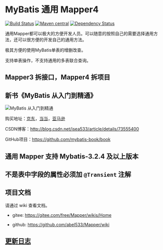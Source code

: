 # MyBatis 通用 Mapper4

[![Build Status](https://travis-ci.org/abel533/Mapper.svg?branch=master)](https://travis-ci.org/abel533/Mapper)
[![Maven central](https://maven-badges.herokuapp.com/maven-central/tk.mybatis/mapper/badge.svg)](https://maven-badges.herokuapp.com/maven-central/tk.mybatis/mapper)
[![Dependency Status](https://www.versioneye.com/user/projects/593212c722f278006540a1d1/badge.svg?style=flat)](https://www.versioneye.com/user/projects/593212c722f278006540a1d1)

通用Mapper都可以极大的方便开发人员。可以随意的按照自己的需要选择通用方法，还可以很方便的开发自己的通用方法。

极其方便的使用MyBatis单表的增删改查。

支持单表操作，不支持通用的多表联合查询。

## Mapper3 拆接口，Mapper4 拆项目

## 新书《MyBatis 从入门到精通》

![MyBatis 从入门到精通](https://github.com/mybatis-book/book/raw/master/book.png)

购买地址：[京东](https://item.jd.com/12103309.html)，[当当](http://product.dangdang.com/25098208.html)，[亚马逊](https://www.amazon.cn/MyBatis从入门到精通-刘增辉/dp/B072RC11DM/ref=sr_1_18?ie=UTF8&qid=1498007125&sr=8-18&keywords=mybatis)

CSDN博客：http://blog.csdn.net/isea533/article/details/73555400

GitHub项目：https://github.com/mybatis-book/book

## 通用 Mapper 支持 Mybatis-3.2.4 及以上版本
## 不是表中字段的属性必须加 `@Transient` 注解

## 项目文档

请通过 wiki 查看文档。

- gitee:  https://gitee.com/free/Mapper/wikis/Home

- github: https://github.com/abel533/Mapper/wiki

## [更新日志](http://git.oschina.net/free/Mapper/blob/master/wiki/Changelog.md)